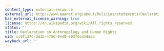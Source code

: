 ```yaml
---
content_type: external-resource
external_url: http://www.aaanet.org/about/Policies/statements/Declaration-on-Anthropology-and-Human-Rights.cfm
has_external_license_warning: true
license: https://en.wikipedia.org/wiki/All_rights_reserved
status: ''
title: Declaration on Anthropology and Human Rights
uid: cc0f1376-3d1b-4750-9440-e93f6cd5daaa
wayback_url: ''
---
```

